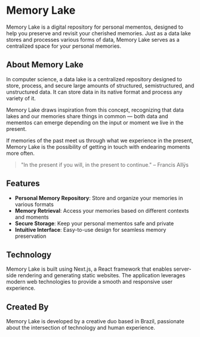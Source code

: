 # Memory Lake

Memory Lake is a digital repository for personal mementos, designed to help you preserve and revisit your cherished memories. Just as a data lake stores and processes various forms of data, Memory Lake serves as a centralized space for your personal memories.

## About Memory Lake

In computer science, a data lake is a centralized repository designed to store, process, and secure large amounts of structured, semistructured, and unstructured data. It can store data in its native format and process any variety of it.

Memory Lake draws inspiration from this concept, recognizing that data lakes and our memories share things in common — both data and mementos can emerge depending on the input or moment we live in the present.

If memories of the past meet us through what we experience in the present, Memory Lake is the possibility of getting in touch with endearing moments more often.

> "In the present if you will, in the present to continue."
> – Francis Allÿs

## Features

- **Personal Memory Repository**: Store and organize your memories in various formats
- **Memory Retrieval**: Access your memories based on different contexts and moments
- **Secure Storage**: Keep your personal mementos safe and private
- **Intuitive Interface**: Easy-to-use design for seamless memory preservation

## Technology

Memory Lake is built using Next.js, a React framework that enables server-side rendering and generating static websites. The application leverages modern web technologies to provide a smooth and responsive user experience.

## Created By

Memory Lake is developed by a creative duo based in Brazil, passionate about the intersection of technology and human experience.
